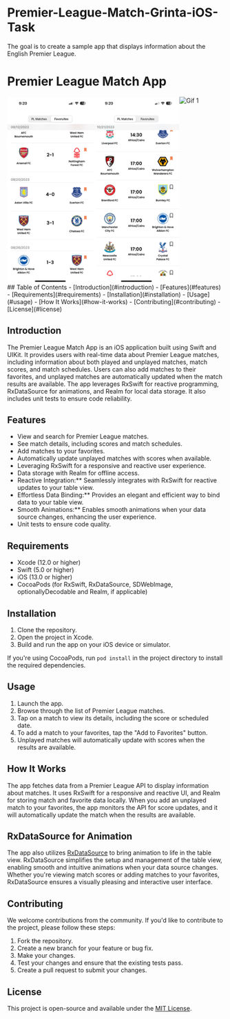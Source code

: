 # Premier-League-Match-Grinta-iOS-Task
The goal is to create a sample app that displays information about the English Premier League.
# Premier League Match App

<div style="display: flex;">
<img src="Media/1.PNG" alt="Screenshot 1" width="200">
<img src="Media/2.PNG" alt="Screenshot 2" width="200">
<img src="Media/3.gif" alt="Gif 1" width="200">
</div>
## Table of Contents
- [Introduction](#introduction)
- [Features](#features)
- [Requirements](#requirements)
- [Installation](#installation)
- [Usage](#usage)
- [How It Works](#how-it-works)
- [Contributing](#contributing)
- [License](#license)

## Introduction
The Premier League Match App is an iOS application built using Swift and UIKit. It provides users with real-time data about Premier League matches, including information about both played and unplayed matches, match scores, and match schedules. Users can also add matches to their favorites, and unplayed matches are automatically updated when the match results are available. The app leverages RxSwift for reactive programming, RxDataSource for animations, and Realm for local data storage. It also includes unit tests to ensure code reliability.

## Features
- View and search for Premier League matches.
- See match details, including scores and match schedules.
- Add matches to your favorites.
- Automatically update unplayed matches with scores when available.
- Leveraging RxSwift for a responsive and reactive user experience.
- Data storage with Realm for offline access.
- Reactive Integration:** Seamlessly integrates with RxSwift for reactive updates to your table view.
- Effortless Data Binding:** Provides an elegant and efficient way to bind data to your table view.
- Smooth Animations:** Enables smooth animations when your data source changes, enhancing the user experience.
- Unit tests to ensure code quality.

## Requirements
- Xcode (12.0 or higher)
- Swift (5.0 or higher)
- iOS (13.0 or higher)
- CocoaPods (for RxSwift, RxDataSource, SDWebImage, optionallyDecodable and Realm, if applicable)

## Installation
1. Clone the repository.
2. Open the project in Xcode.
3. Build and run the app on your iOS device or simulator.

If you're using CocoaPods, run `pod install` in the project directory to install the required dependencies.

## Usage
1. Launch the app.
2. Browse through the list of Premier League matches.
3. Tap on a match to view its details, including the score or scheduled date.
4. To add a match to your favorites, tap the "Add to Favorites" button.
5. Unplayed matches will automatically update with scores when the results are available.

## How It Works
The app fetches data from a Premier League API to display information about matches. It uses RxSwift for a responsive and reactive UI, and Realm for storing match and favorite data locally. When you add an unplayed match to your favorites, the app monitors the API for score updates, and it will automatically update the match when the results are available.

## RxDataSource for Animation
The app also utilizes [RxDataSource](https://github.com/RxSwiftCommunity/RxDataSources) to bring animation to life in the table view. RxDataSource simplifies the setup and management of the table view, enabling smooth and intuitive animations when your data source changes. Whether you're viewing match scores or adding matches to your favorites, RxDataSource ensures a visually pleasing and interactive user interface.

## Contributing
We welcome contributions from the community. If you'd like to contribute to the project, please follow these steps:
1. Fork the repository.
2. Create a new branch for your feature or bug fix.
3. Make your changes.
4. Test your changes and ensure that the existing tests pass.
5. Create a pull request to submit your changes.

## License
This project is open-source and available under the [MIT License](LICENSE).
